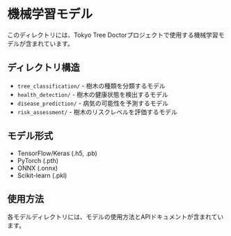 # 機械学習モデル

このディレクトリには、Tokyo Tree Doctorプロジェクトで使用する機械学習モデルが含まれています。

## ディレクトリ構造

- `tree_classification/` - 樹木の種類を分類するモデル
- `health_detection/` - 樹木の健康状態を検出するモデル
- `disease_prediction/` - 病気の可能性を予測するモデル
- `risk_assessment/` - 樹木のリスクレベルを評価するモデル

## モデル形式

- TensorFlow/Keras (.h5, .pb)
- PyTorch (.pth)
- ONNX (.onnx)
- Scikit-learn (.pkl)

## 使用方法

各モデルディレクトリには、モデルの使用方法とAPIドキュメントが含まれています。 